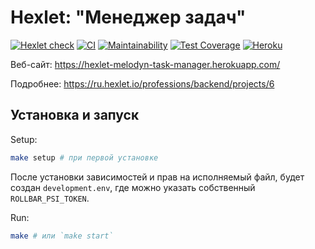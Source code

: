 # Hexlet: "Менеджер задач"

[![Hexlet check](../../workflows/hexlet-check/badge.svg)](../../actions?query=workflow%3Ahexlet-check)
[![CI](../../workflows/CI/badge.svg)](../../actions?query=workflow%3ACI)
[![Maintainability](https://api.codeclimate.com/v1/badges/1d0a8d2d9b9ab3f82d2f/maintainability)](https://codeclimate.com/github/Melodyn/backend-project-lvl4/maintainability)
[![Test Coverage](https://api.codeclimate.com/v1/badges/1d0a8d2d9b9ab3f82d2f/test_coverage)](https://codeclimate.com/github/Melodyn/backend-project-lvl4/test_coverage)
[![Heroku](https://heroku-badge.herokuapp.com/?app=hexlet-melodyn-task-manager)](https://hexlet-melodyn-task-manager.herokuapp.com/)

Веб-сайт: https://hexlet-melodyn-task-manager.herokuapp.com/

Подробнее: https://ru.hexlet.io/professions/backend/projects/6

## Установка и запуск

Setup:
```sh
make setup # при первой установке
```

После установки зависимостей и прав на исполняемый файл, будет создан `development.env`, где можно указать собственный `ROLLBAR_PSI_TOKEN`.

Run:
```sh
make # или `make start`
```
